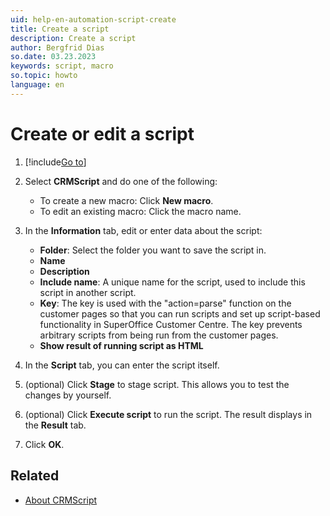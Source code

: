 ```yaml
---
uid: help-en-automation-script-create
title: Create a script
description: Create a script
author: Bergfrid Dias
so.date: 03.23.2023
keywords: script, macro
so.topic: howto
language: en
---
```


# Create or edit a script

1. [!include[Go to](../../../learn/includes/goto-sm.md)]

1. Select **CRMScript** and do one of the following:
    * To create a new macro: Click **New macro**.
    * To edit an existing macro: Click the macro name.

1. In the **Information** tab, edit or enter data about the script:

    * **Folder**: Select the folder you want to save the script in.
    * **Name**
    * **Description**
    * **Include name**: A unique name for the script, used to include this script in another script.
    * **Key**: The key is used with the "action=parse" function on the customer pages so that you can run scripts and set up script-based functionality in SuperOffice Customer Centre. The key prevents arbitrary scripts from being run from the customer pages.
    * **Show result of running script as HTML**

1. In the **Script** tab, you can enter the script itself.

1. (optional) Click **Stage** to stage script. This allows you to test the changes by yourself.

1. (optional) Click **Execute script** to run the script. The result displays in the **Result** tab.

1. Click **OK**.

## Related

* [About CRMScript][1]

<!-- Referenced links -->
[1]: ../index.yml

<!-- Referenced images -->
